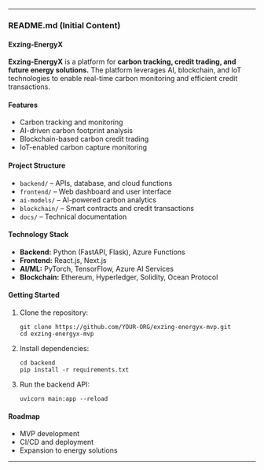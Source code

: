 
---

### **README.md (Initial Content)**  

#### **Exzing-EnergyX**  

**Exzing-EnergyX** is a platform for **carbon tracking, credit trading, and future energy solutions.** The platform leverages AI, blockchain, and IoT technologies to enable real-time carbon monitoring and efficient credit transactions.  

#### **Features**  
- Carbon tracking and monitoring  
- AI-driven carbon footprint analysis  
- Blockchain-based carbon credit trading  
- IoT-enabled carbon capture monitoring  

#### **Project Structure**  
- `backend/` – APIs, database, and cloud functions  
- `frontend/` – Web dashboard and user interface  
- `ai-models/` – AI-powered carbon analytics  
- `blockchain/` – Smart contracts and credit transactions  
- `docs/` – Technical documentation  

#### **Technology Stack**  
- **Backend:** Python (FastAPI, Flask), Azure Functions  
- **Frontend:** React.js, Next.js  
- **AI/ML:** PyTorch, TensorFlow, Azure AI Services  
- **Blockchain:** Ethereum, Hyperledger, Solidity, Ocean Protocol  

#### **Getting Started**  
1. Clone the repository:  
   ```
   git clone https://github.com/YOUR-ORG/exzing-energyx-mvp.git  
   cd exzing-energyx-mvp  
   ```  
2. Install dependencies:  
   ```
   cd backend  
   pip install -r requirements.txt  
   ```  
3. Run the backend API:  
   ```
   uvicorn main:app --reload  
   ```  

#### **Roadmap**  
- MVP development  
- CI/CD and deployment  
- Expansion to energy solutions  


---